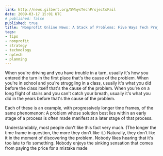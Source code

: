 ```yaml
---
link: http://news.gilbert.org/5WaysTechProjectsFail
date: 2009-03-17 15:01 UTC
# published: false
published: true
title: 'Nonprofit Online News: A Stack of Problems: Five Ways Tech Projects Fail'
tags:
- tips
- nonprofit
- strategy
- technology
- nptech
- planning
---
```


When you're driving and you have trouble in a turn, usually it's how you entered the turn in the first place that's the cause of the problem. When you're in school and you're struggling in a class, usually it's what you did before the class itself that's the cause of the problem. When you're on a long flight of stairs and you can't catch your breath, usually it's what you did in the years before that's the cause of the problem.

Each of these is an example, with progressively longer time frames, of the same phenomenon: A problem whose solution best lies within an early stage of a process is often made manifest at a later stage of that process.

Understandably, most people don't like this fact very much. (The longer the time frame in question, the more they don't like it.) Naturally, they don't like it in the moment of discovering the problem. Nobody likes hearing that it's too late to fix something. Nobody enjoys the sinking sensation that comes from paying the price for a mistake made
